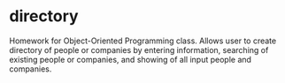 # directory
Homework for Object-Oriented Programming class. Allows user to create directory of people or companies by entering information, searching of existing people or companies, and showing of all input people and companies.
